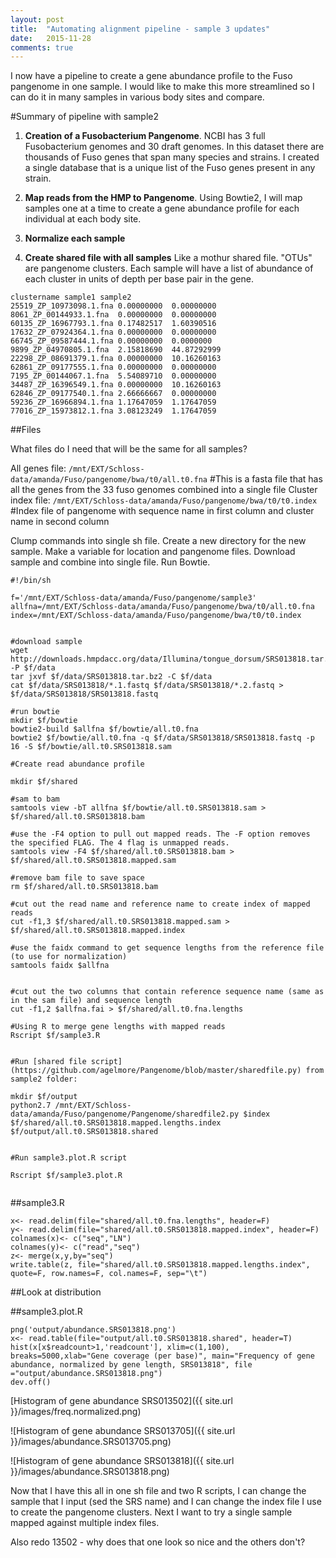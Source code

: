 ```yaml
---
layout: post
title:  "Automating alignment pipeline - sample 3 updates"
date:   2015-11-28
comments: true
---
```


I now have a pipeline to create a gene abundance profile to the Fuso pangenome in one sample. I would like to make this more streamlined so I can do it in many samples in various body sites and compare.

#Summary of pipeline with sample2

1. **Creation of a Fusobacterium Pangenome**. NCBI has 3 full Fusobacterium genomes and 30 draft genomes. In this dataset there are thousands of Fuso genes that span many species and strains. I created a single database that is a unique list of the Fuso genes present in any strain.

2. **Map reads from the HMP to Pangenome**. Using Bowtie2, I will map samples one at a time to create a gene abundance profile for each individual at each body site.

3. **Normalize each sample**

4. **Create shared file with all samples** Like a mothur shared file. "OTUs" are pangenome clusters. Each sample will have a list of abundance of each cluster in units of depth per base pair in the gene.

~~~~
clustername	sample1	sample2
25519_ZP_10973098.1.fna	0.00000000	0.00000000
8061_ZP_00144933.1.fna	0.00000000	0.00000000
60135_ZP_16967793.1.fna	0.17482517	1.60390516
17632_ZP_07924364.1.fna	0.00000000	0.00000000
66745_ZP_09587444.1.fna	0.00000000	0.0000000
9899_ZP_04970805.1.fna	2.15818690	44.87292999
22298_ZP_08691379.1.fna	0.00000000	10.16260163
62861_ZP_09177555.1.fna	0.00000000	0.00000000
7195_ZP_00144067.1.fna	5.54089710	0.00000000
34487_ZP_16396549.1.fna	0.00000000	10.16260163
62846_ZP_09177540.1.fna	2.66666667	0.00000000
59236_ZP_16966894.1.fna	1.17647059	1.17647059
77016_ZP_15973812.1.fna	3.08123249	1.17647059

~~~~

##Files

What files do I need that will be the same for all samples?

All genes file: `/mnt/EXT/Schloss-data/amanda/Fuso/pangenome/bwa/t0/all.t0.fna`
#This is a fasta file that has all the genes from the 33 fuso genomes combined into a single file
Cluster index file: `/mnt/EXT/Schloss-data/amanda/Fuso/pangenome/bwa/t0/t0.index`
#Index file of pangenome with sequence name in first column and cluster name in second column

Clump commands into single sh file. Create a new directory for the new sample. Make a variable for location and pangenome files. Download sample and combine into single file. Run Bowtie.

~~~~
#!/bin/sh

f='/mnt/EXT/Schloss-data/amanda/Fuso/pangenome/sample3'
allfna=/mnt/EXT/Schloss-data/amanda/Fuso/pangenome/bwa/t0/all.t0.fna
index=/mnt/EXT/Schloss-data/amanda/Fuso/pangenome/bwa/t0/t0.index


#download sample
wget http://downloads.hmpdacc.org/data/Illumina/tongue_dorsum/SRS013818.tar.bz2 -P $f/data
tar jxvf $f/data/SRS013818.tar.bz2 -C $f/data
cat $f/data/SRS013818/*.1.fastq $f/data/SRS013818/*.2.fastq > $f/data/SRS013818/SRS013818.fastq

#run bowtie
mkdir $f/bowtie
bowtie2-build $allfna $f/bowtie/all.t0.fna
bowtie2 $f/bowtie/all.t0.fna -q $f/data/SRS013818/SRS013818.fastq -p 16 -S $f/bowtie/all.t0.SRS013818.sam 

#Create read abundance profile

mkdir $f/shared

#sam to bam 
samtools view -bT allfna $f/bowtie/all.t0.SRS013818.sam > $f/shared/all.t0.SRS013818.bam

#use the -F4 option to pull out mapped reads. The -F option removes the specified FLAG. The 4 flag is unmapped reads. 
samtools view -F4 $f/shared/all.t0.SRS013818.bam > $f/shared/all.t0.SRS013818.mapped.sam

#remove bam file to save space
rm $f/shared/all.t0.SRS013818.bam

#cut out the read name and reference name to create index of mapped reads
cut -f1,3 $f/shared/all.t0.SRS013818.mapped.sam > $f/shared/all.t0.SRS013818.mapped.index

#use the faidx command to get sequence lengths from the reference file (to use for normalization)
samtools faidx $allfna
  

#cut out the two columns that contain reference sequence name (same as in the sam file) and sequence length
cut -f1,2 $allfna.fai > $f/shared/all.t0.fna.lengths

#Using R to merge gene lengths with mapped reads
Rscript $f/sample3.R


#Run [shared file script](https://github.com/agelmore/Pangenome/blob/master/sharedfile.py) from sample2 folder:

mkdir $f/output
python2.7 /mnt/EXT/Schloss-data/amanda/Fuso/pangenome/Pangenome/sharedfile2.py $index $f/shared/all.t0.SRS013818.mapped.lengths.index $f/output/all.t0.SRS013818.shared


#Run sample3.plot.R script

Rscript $f/sample3.plot.R


~~~~

##sample3.R

~~~~
x<- read.delim(file="shared/all.t0.fna.lengths", header=F)
y<- read.delim(file="shared/all.t0.SRS013818.mapped.index", header=F)
colnames(x)<- c("seq","LN")
colnames(y)<- c("read","seq")
z<- merge(x,y,by="seq")
write.table(z, file="shared/all.t0.SRS013818.mapped.lengths.index", quote=F, row.names=F, col.names=F, sep="\t")
~~~~


##Look at distribution

##sample3.plot.R

~~~~
png('output/abundance.SRS013818.png')
x<- read.table(file="output/all.t0.SRS013818.shared", header=T)
hist(x[x$readcount>1,'readcount'], xlim=c(1,100), breaks=5000,xlab="Gene coverage (per base)", main="Frequency of gene abundance, normalized by gene length, SRS013818", file ="output/abundance.SRS013818.png")
dev.off()

~~~~

[Histogram of gene abundance SRS013502]({{ site.url }}/images/freq.normalized.png)



![Histogram of gene abundance SRS013705]({{ site.url }}/images/abundance.SRS013705.png)


![Histogram of gene abundance SRS013818]({{ site.url }}/images/abundance.SRS013818.png)


Now that I have this all in one sh file and two R scripts, I can change the sample that I input (sed the SRS name) and I can change the index file I use to create the pangenome clusters. Next I want to try a single sample mapped against multiple index files.

Also redo 13502 - why does that one look so nice and the others don't?






